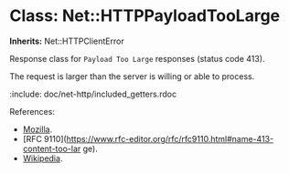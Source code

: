 # Class: Net::HTTPPayloadTooLarge
**Inherits:** Net::HTTPClientError
    

Response class for `Payload Too Large` responses (status code 413).

The request is larger than the server is willing or able to process.

:include: doc/net-http/included_getters.rdoc

References:

*   [Mozilla](https://developer.mozilla.org/en-US/docs/Web/HTTP/Status/413).
*   [RFC
    9110](https://www.rfc-editor.org/rfc/rfc9110.html#name-413-content-too-lar
    ge).
*   [Wikipedia](https://en.wikipedia.org/wiki/List_of_HTTP_status_codes#413).



